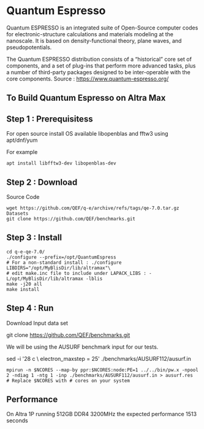 # Quantum Espresso
Quantum ESPRESSO is an integrated suite of Open-Source computer codes for electronic-structure calculations and materials modeling at the nanoscale. It is based on density-functional theory, plane waves, and pseudopotentials.

The Quantum ESPRESSO distribution consists of a “historical” core set of components, and a set of plug-ins that perform more advanced tasks, plus a number of third-party packages designed to be inter-operable with the core components. 
Source : https://www.quantum-espresso.org/

## To Build Quantum Espresso on Altra Max

## Step 1 : Prerequisitess
For open source install OS available libopenblas and fftw3 using apt/dnf/yum

For example
```
apt install libfftw3-dev libopenblas-dev
```
## Step 2 : Download
Source Code
```
wget https://github.com/QEF/q-e/archive/refs/tags/qe-7.0.tar.gz
Datasets
git clone https://github.com/QEF/benchmarks.git
```

## Step 3 : Install
```
cd q-e-qe-7.0/
./configure --prefix=/opt/QuantumEspress
# For a non-standard install : ./configure LIBDIRS="/opt/MyBlisDir/lib/altramax"\
# edit make.inc file to include under LAPACK_LIBS : -L/opt/MyBlisDir/lib/altramax -lblis 
make -j20 all
make install
```

## Step 4 : Run
Download Input data set 

git clone https://github.com/QEF/benchmarks.git

We will be using the AUSURF benchmark input for our tests.

sed -i '28 c \    electron_maxstep = 25' ./benchmarks/AUSURF112/ausurf.in

```
mpirun -n $NCORES --map-by ppr:$NCORES:node:PE=1 ../../bin/pw.x -npool 2 -ndiag 1 -ntg 1 -inp ./benchmarks/AUSURF112/ausurf.in > ausurf.res
# Replace $NCORES with # cores on your system
```
## Performance
On Altra 1P running 512GB DDR4 3200MHz the expected performance 1513 seconds
